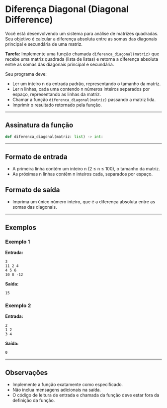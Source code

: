 # Diferença Diagonal (Diagonal Difference)

Você está desenvolvendo um sistema para análise de matrizes quadradas. Seu objetivo é calcular a diferença absoluta entre as somas das diagonais principal e secundária de uma matriz.

**Tarefa:**
Implemente uma função chamada `diferenca_diagonal(matriz)` que recebe uma matriz quadrada (lista de listas) e retorna a diferença absoluta entre as somas das diagonais principal e secundária.

Seu programa deve:
- Ler um inteiro n da entrada padrão, representando o tamanho da matriz.
- Ler n linhas, cada uma contendo n números inteiros separados por espaço, representando as linhas da matriz.
- Chamar a função `diferenca_diagonal(matriz)` passando a matriz lida.
- Imprimir o resultado retornado pela função.

---

## Assinatura da função
```python
def diferenca_diagonal(matriz: list) -> int:
```

---

## Formato de entrada
- A primeira linha contém um inteiro n (2 ≤ n ≤ 100), o tamanho da matriz.
- As próximas n linhas contêm n inteiros cada, separados por espaço.

## Formato de saída
- Imprima um único número inteiro, que é a diferença absoluta entre as somas das diagonais.

---

## Exemplos

### Exemplo 1
**Entrada:**
```
3
11 2 4
4 5 6
10 8 -12
```
**Saída:**
```
15
```

### Exemplo 2
**Entrada:**
```
2
1 2
3 4
```
**Saída:**
```
0
```

---

## Observações
- Implemente a função exatamente como especificado.
- Não inclua mensagens adicionais na saída.
- O código de leitura de entrada e chamada da função deve estar fora da definição da função. 
